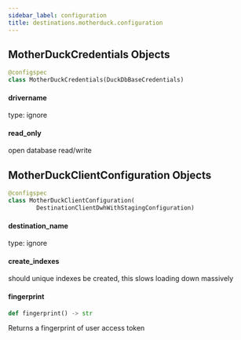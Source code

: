 ```yaml
---
sidebar_label: configuration
title: destinations.motherduck.configuration
---
```


## MotherDuckCredentials Objects

```python
@configspec
class MotherDuckCredentials(DuckDbBaseCredentials)
```

#### drivername

type: ignore

#### read\_only

open database read/write

## MotherDuckClientConfiguration Objects

```python
@configspec
class MotherDuckClientConfiguration(
        DestinationClientDwhWithStagingConfiguration)
```

#### destination\_name

type: ignore

#### create\_indexes

should unique indexes be created, this slows loading down massively

#### fingerprint

```python
def fingerprint() -> str
```

Returns a fingerprint of user access token

